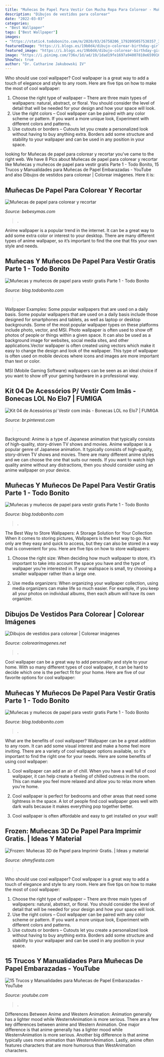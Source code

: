 ```yaml
---
title: "Muñecas De Papel Para Vestir Con Mucha Ropa Para Colorear - Muñecas De Papel Para Colorear Y Recortar"
description: "Dibujos de vestidos para colorear"
date: "2022-03-03"
categories:
- "Best Wallpaper"
tags: ["Best Wallpaper"]
images:
- "https://static4.todobonito.com/m/2020/03/26758206_1792095057530357_3719416629757574680_o.jpg"
featuredImage: "https://i.blogs.es/19b0d4/dibujo-colorear-birthday-girl-doll/original.jpg"
featured_image: "https://i.blogs.es/19b0d4/dibujo-colorear-birthday-girl-doll/original.jpg"
image: "https://i.pinimg.com/736x/1d/ad/19/1dad19fe1697a94007810e659916d54c.jpg"
ShowToc: true
author: "Dr. Catharine Jakubowski IV"
---
```



Who should use cool wallpaper?
Cool wallpaper is a great way to add a touch of elegance and style to any room. Here are five tips on how to make the most of cool wallpaper: 
1) Choose the right type of wallpaper – There are three main types of wallpapers: natural, abstract, or floral. You should consider the level of detail that will be needed for your design and how your space will look. 
2) Use the right colors – Cool wallpaper can be paired with any color scheme or pattern. If you want a more unique look, Experiment with different colors and patterns. 
3) Use cutouts or borders – Cutouts let you create a personalized look without having to buy anything extra. Borders add some structure and stability to your wallpaper and can be used in any position in your space.

	

		
looking for Muñecas de papel para colorear y recortar you've came to the right web. We have 8 Pics about Muñecas de papel para colorear y recortar like Muñecas y muñecos de papel para vestir gratis Parte 1 - Todo Bonito, 15 Trucos y Manualidades para Muñecas de Papel Embarazadas - YouTube and also Dibujos de vestidos para colorear | Colorear imágenes. Here it is:
		
    
## Muñecas De Papel Para Colorear Y Recortar

<img loading=lazy src="https://i.blogs.es/19b0d4/dibujo-colorear-birthday-girl-doll/original.jpg" onerror="this.onerror=null;this.src='https://tse4.mm.bing.net/th?id=OIP.1cV-t93ckEYamCFB_BrYbAHaFQ&amp;pid=15.1';" alt="Muñecas de papel para colorear y recortar">

_Source: bebesymas.com_

>. 

	

Anime wallpaper is a popular trend in the internet. It can be a great way to add some extra color or interest to your desktop. There are many different types of anime wallpaper, so it’s important to find the one that fits your own style and needs.

    
## Muñecas Y Muñecos De Papel Para Vestir Gratis Parte 1 - Todo Bonito

<img loading=lazy src="https://static4.todobonito.com/m/2020/03/muneco-papel-vestir-thor-568x439.jpg" onerror="this.onerror=null;this.src='https://tse3.mm.bing.net/th?id=OIP.SlVWppjowU6JIvEyFtKipwHaFu&amp;pid=15.1';" alt="Muñecas y muñecos de papel para vestir gratis Parte 1 - Todo Bonito">

_Source: blog.todobonito.com_

>. 

	

Wallpaper Examples: Some popular wallpapers that are used on a daily basis.
Some popular wallpapers that are used on a daily basis include those designed for smartphones and tablets, as well as laptop or desktop backgrounds. Some of the most popular wallpaper types on these platforms include photo, vector, and MSI. 
Photo wallpaper is often used to show off photos of people or things within a given space. It can also be used as a background image for websites, social media sites, and other applications.Vector wallpaper is often created using vectors which make it easy to change the design and look of the wallpaper. This type of wallpaper is often used on mobile devices where icons and images are more important than text or color. 

MSI (Mobile Gaming Software) wallpapers can be seen as an ideal choice if you want to show off your gaming hardware in a professional way.

    
## Kit 04 De Acessórios P/ Vestir Com Imãs - Bonecas LOL No Elo7 | FUMIGA

<img loading=lazy src="https://i.pinimg.com/736x/1d/ad/19/1dad19fe1697a94007810e659916d54c.jpg" onerror="this.onerror=null;this.src='https://tse3.mm.bing.net/th?id=OIP.d9RQd67rWhLZnrExtxt0oQHaFO&amp;pid=15.1';" alt="Kit 04 de Acessórios p/ Vestir com imãs - Bonecas LOL no Elo7 | FUMIGA">

_Source: br.pinterest.com_

>. 

	

Background: Anime is a type of Japanese animation that typically consists of high-quality, story-driven TV shows and movies.
Anime wallpaper is a popular genre of Japanese animation. It typically consists of high-quality, story-driven TV shows and movies. There are many different anime styles and we can choose the one that suits our needs. If you want to watch high quality anime without any distractions, then you should consider using an anime wallpaper on your device.

    
## Muñecas Y Muñecos De Papel Para Vestir Gratis Parte 1 - Todo Bonito

<img loading=lazy src="https://static4.todobonito.com/m/2020/03/26758206_1792095057530357_3719416629757574680_o.jpg" onerror="this.onerror=null;this.src='https://tse2.mm.bing.net/th?id=OIP.pblAedMsZEeW2-HK_VHufgHaFu&amp;pid=15.1';" alt="Muñecas y muñecos de papel para vestir gratis Parte 1 - Todo Bonito">

_Source: blog.todobonito.com_

>. 

	

The Best Way to Store Wallpapers: A Storage Solution for Your Collection
When it comes to storing pictures, Wallpapers is the best way to go. Not only are they easy and quick to access, but they can also be stored in a way that is convenient for you. Here are five tips on how to store wallpapers:
1) Choose the right size: When deciding how much wallpaper to store, it’s important to take into account the space you have and the type of wallpaper you’re interested in. If your wallspace is small, try choosing a smaller wallpaper rather than a large one.

2) Use media organizers: When organizing your wallpaper collection, using media organizers can make life so much easier. For example, if you keep all your photos on individual albums, then each album will have its own organizer.

    
## Dibujos De Vestidos Para Colorear | Colorear Imágenes

<img loading=lazy src="https://colorearimagenes.net/wp-content/uploads/2018/07/Vestidos5.jpg" onerror="this.onerror=null;this.src='https://tse4.mm.bing.net/th?id=OIP.xrMX874srxIlwAMFlDj4XgHaJ5&amp;pid=15.1';" alt="Dibujos de vestidos para colorear | Colorear imágenes">

_Source: colorearimagenes.net_

>. 

	

Cool wallpaper can be a great way to add personality and style to your home. With so many different types of cool wallpaper, it can be hard to decide which one is the perfect fit for your home. Here are five of our favorite options for cool wallpaper: 

    
## Muñecas Y Muñecos De Papel Para Vestir Gratis Parte 1 - Todo Bonito

<img loading=lazy src="https://static4.todobonito.com/m/2020/03/13-MULAN-para-recortar-y-vestir-GRATIS.jpg" onerror="this.onerror=null;this.src='https://tse4.mm.bing.net/th?id=OIP.fQjKJR0J-2Zt--rEPP3fwAHaGg&amp;pid=15.1';" alt="Muñecas y muñecos de papel para vestir gratis Parte 1 - Todo Bonito">

_Source: blog.todobonito.com_

>. 

	

What are the benefits of cool wallpaper?
Wallpaper can be a great addition to any room. It can add some visual interest and make a home feel more inviting. There are a variety of cool wallpaper options available, so it's important to find the right one for your needs. Here are some benefits of using cool wallpaper: 
1. Cool wallpaper can add an air of chill. When you have a wall full of cool wallpaper, it can help create a feeling of chilled outness in the room. This can make you feel more relaxed and allow you to relax more when you're home. 

2. Cool wallpaper is perfect for bedrooms and other areas that need some lightness in the space. A lot of people find cool wallpaper goes well with dark walls because it makes everything pop together better. 

3. Cool wallpaper is often affordable and easy to get installed on your wall!

    
## Frozen: Muñecas 3D De Papel Para Imprimir Gratis. | Ideas Y Material

<img loading=lazy src="http://3.bp.blogspot.com/-5UZezD_SyCM/Ut73PboHAWI/AAAAAAACB2w/S_xgexYpUqA/w1200-h630-p-k-no-nu/frozen-muñecas-de-papel3d2.jpg" onerror="this.onerror=null;this.src='https://tse1.mm.bing.net/th?id=OIP.jjIBMN84iB0DfiFTLE61nQHaD4&amp;pid=15.1';" alt="Frozen: Muñecas 3D de Papel para Imprimir Gratis. | Ideas y material">

_Source: ohmyfiesta.com_

>. 

	

Who should use cool wallpaper?
Cool wallpaper is a great way to add a touch of elegance and style to any room. Here are five tips on how to make the most of cool wallpaper: 
1) Choose the right type of wallpaper – There are three main types of wallpapers: natural, abstract, or floral. You should consider the level of detail that will be needed for your design and how your space will look. 
2) Use the right colors – Cool wallpaper can be paired with any color scheme or pattern. If you want a more unique look, Experiment with different colors and patterns. 
3) Use cutouts or borders – Cutouts let you create a personalized look without having to buy anything extra. Borders add some structure and stability to your wallpaper and can be used in any position in your space.

    
## 15 Trucos Y Manualidades Para Muñecas De Papel Embarazadas - YouTube

<img loading=lazy src="https://i.ytimg.com/vi/LOWEsahxBDg/maxresdefault.jpg" onerror="this.onerror=null;this.src='https://tse2.mm.bing.net/th?id=OIP.VNmZ_2qBMOqchBI7TO_SAwHaEK&amp;pid=15.1';" alt="15 Trucos y Manualidades para Muñecas de Papel Embarazadas - YouTube">

_Source: youtube.com_

>. 

	

Differences Between Anime and Western Animation: Animation generally has a lighter mood while WesternAnimation is more serious.
There are a few key differences between anime and Western Animation. One major difference is that anime generally has a lighter mood while WesternAnimation is more serious. Another big difference is that anime typically uses more animation than WesternAnimation. Lastly, anime often features characters that are more humorous than WestAnimation characters.


